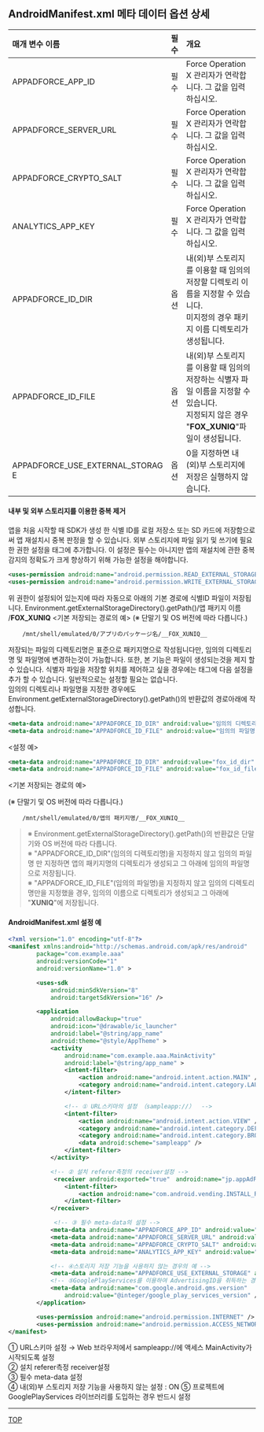 ## AndroidManifest.xml 메타 데이터 옵션 상세|매개 변수 이름|필수|개요||:------|:------|:------||APPADFORCE_APP_ID|필수|Force Operation X 관리자가 연락합니다. 그 값을 입력하십시오.||APPADFORCE_SERVER_URL|필수|Force Operation X 관리자가 연락합니다. 그 값을 입력하십시오.||APPADFORCE_CRYPTO_SALT|필수|Force Operation X 관리자가 연락합니다. 그 값을 입력하십시오.||ANALYTICS_APP_KEY|필수|Force Operation X 관리자가 연락합니다. 그 값을 입력하십시오.||APPADFORCE_ID_DIR|옵션|내(외)부 스토리지를 이용할 때 임의의 저장할 디렉토리 이름을 지정할 수 있습니다. <br> 미지정의 경우 패키지 이름 디렉토리가 생성됩니다.||APPADFORCE_ID_FILE|옵션|내(외)부 스토리지를 이용할 때 임의의 저장하는 식별자 파일 이름을 지정할 수 있습니다. <br> 지정되지 않은 경우 "__FOX_XUNIQ__"파일이 생성됩니다.||APPADFORCE_USE_EXTERNAL_STORAG​​E|옵션|0을 지정하면 내(외)부 스토리지에 저장은 실행하지 않습니다.|#### 내부 및 외부 스토리지를 이용한 중복 제거앱을 처음 시작할 때 SDK가 생성 한 식별 ID를 로컬 저장소 또는 SD 카드에 저장함으로써 앱 재설치시 중복 판정을 할 수 있습니다. 외부 스토리지에 파일 읽기 및 쓰기에 필요한 권한 설정을 <manifest> 태그에 추가합니다. 이 설정은 필수는 아니지만 앱의 재설치에 관한 중복 감지의 정확도가 크게 향상하기 위해 가능한 설정을 해야합니다.```xml<uses-permission android:name="android.permission.READ_EXTERNAL_STORAGE" /><uses-permission android:name="android.permission.WRITE_EXTERNAL_STORAGE" />```위 권한이 설정되어 있는지에 따라 자동으로 아래의 기본 경로에 식별ID 파일이 저장됩니다.Environment.getExternalStorageDirectory().getPath()/앱 패키지 이름 /__FOX_XUNIQ__<기본 저장되는 경로의 예>(※ 단말기 및 OS 버전에 따라 다릅니다.)```    /mnt/shell/emulated/0/アプリのパッケージ名/__FOX_XUNIQ__```저장되는 파일의 디렉토리명은 표준으로 패키지명으로 작성됩니다만, 임의의 디렉토리명 및 파일명에 변경하는것이 가능합니다. 또한, 본 기능은 파일이 생성되는것을 제지 할 수 있습니다. 식별자 파일을 저장할 위치를 제어하고 싶을 경우에는 <application> 태그에 다음 설정을 추가 할 수 있습니다. 일반적으로는 설정할 필요는 없습니다. <br>임의의 디렉토리나 파일명을 지정한 경우에도 Environment.getExternalStorageDirectory().getPath()의 반환값의 경로아래에 작성합니다.```xml<meta-data android:name="APPADFORCE_ID_DIR" android:value="임의의 디렉토리명" /><meta-data android:name="APPADFORCE_ID_FILE" android:value="임의의 파일명" />```<설정 예>```xml<meta-data android:name="APPADFORCE_ID_DIR" android:value="fox_id_dir" /><meta-data android:name="APPADFORCE_ID_FILE" android:value="fox_id_file" />```<기본 저장되는 경로의 예>(※ 단말기 및 OS 버전에 따라 다릅니다.)```    /mnt/shell/emulated/0/앱의 패키지명/__FOX_XUNIQ__```> ※ Environment.getExternalStorageDirectory().getPath()의 반환값은 단말기와 OS 버전에 따라 다릅니다. <br>> ※ "APPADFORCE_ID_DIR"(임의의 디렉토리명)을 지정하지 않고 임의의 파일명 만 지정하면 앱의 패키지명의 디렉토리가 생성되고 그 아래에 임의의 파일명으로 저장됩니다. <br>> ※ "APPADFORCE_ID_FILE"(임의의 파일명)을 지정하지 않고 임의의 디렉토리명만을 지정했을 경우, 임의의 이름으로 디렉토리가 생성되고 그 아래에 "__XUNIQ__"에 저장됩니다.#### AndroidManifest.xml 설정 예```xml<?xml version="1.0" encoding="utf-8"?><manifest xmlns:android="http://schemas.android.com/apk/res/android"        package="com.example.aaa"        android:versionCode="1"        android:versionName="1.0" >        <uses-sdk            android:minSdkVersion="8"            android:targetSdkVersion="16" />        <application            android:allowBackup="true"            android:icon="@drawable/ic_launcher"            android:label="@string/app_name"            android:theme="@style/AppTheme" >            <activity                android:name="com.example.aaa.MainActivity"                android:label="@string/app_name" >                <intent-filter>                    <action android:name="android.intent.action.MAIN" />                    <category android:name="android.intent.category.LAUNCHER" />                </intent-filter>                <!-- ① URL스키마의 설정 （sampleapp://）  -->                <intent-filter>                    <action android:name="android.intent.action.VIEW" />                    <category android:name="android.intent.category.DEFAULT" />                    <category android:name="android.intent.category.BROWSABLE" />                    <data android:scheme="sampleapp" />                </intent-filter>            </activity>            <!-- ② 설치 referer측정의 receiver설정 -->             <receiver android:exported="true"　android:name="jp.appAdForce.android.InstallReceiver" >                <intent-filter>                    <action android:name="com.android.vending.INSTALL_REFERRER" />                </intent-filter>            </receiver>             <!-- ③ 필수 meta-data의 설정 -->            <meta-data android:name="APPADFORCE_APP_ID" android:value="123" />            <meta-data android:name="APPADFORCE_SERVER_URL" android:value="0123456" />            <meta-data android:name="APPADFORCE_CRYPTO_SALT" android:value="abcdefg" />            <meta-data android:name="ANALYTICS_APP_KEY" android:value="xxxxxx" />            <!-- ④스토리지 저장 기능을 사용하지 않는 경우의 예 -->            <meta-data android:name="APPADFORCE_USE_EXTERNAL_STORAGE" android:value="0" />            <!-- ⑤GooglePlayServices를 이용하여 AdvertisingID을 취득하는 경우 -->            <meta-data android:name="com.google.android.gms.version"                android:value="@integer/google_play_services_version" />        </application>        <uses-permission android:name="android.permission.INTERNET" />        <uses-permission android:name="android.permission.ACCESS_NETWORK_STATE" /></manifest>```① URL스키마 설정 → Web 브라우저에서 sampleapp://에 액세스 MainActivity가 시작되도록 설정 <br>② 설치 referer측정 receiver설정 <br>③ 필수 meta-data 설정 <br>④ 내(외)부 스토리지 저장 기능을 사용하지 않는 설정 : ON⑤ 프로젝트에 GooglePlayServices 라이브러리를 도입하는 경우 반드시 설정---[TOP](../../README.md)